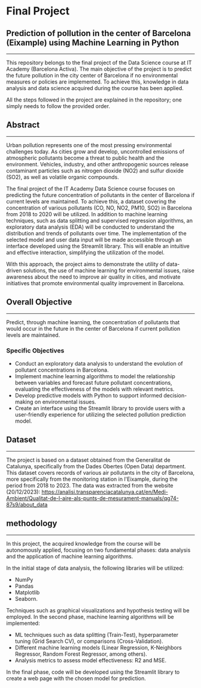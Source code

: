 # Final Project
## Prediction of pollution in the center of Barcelona (Eixample) using Machine Learning in Python
***
This repository belongs to the final project of the Data Science course at IT Academy (Barcelona Activa). The main objective of the project is to predict the future pollution in the city center of Barcelona if no environmental measures or policies are implemented. To achieve this, knowledge in data analysis and data science acquired during the course has been applied.

All the steps followed in the project are explained in the repository; one simply needs to follow the provided order.

## Abstract
***
Urban pollution represents one of the most pressing environmental challenges today. As cities grow and develop, uncontrolled emissions of atmospheric pollutants become a threat to public health and the environment. Vehicles, industry, and other anthropogenic sources release contaminant particles such as nitrogen dioxide (NO2) and sulfur dioxide (SO2), as well as volatile organic compounds.

The final project of the IT Academy Data Science course focuses on predicting the future concentration of pollutants in the center of Barcelona if current levels are maintained. To achieve this, a dataset covering the concentration of various pollutants (CO, NO, NO2, PM10, SO2) in Barcelona from 2018 to 2020 will be utilized. In addition to machine learning techniques, such as data splitting and supervised regression algorithms, an exploratory data analysis (EDA) will be conducted to understand the distribution and trends of pollutants over time. The implementation of the selected model and user data input will be made accessible through an interface developed using the Streamlit library. This will enable an intuitive and effective interaction, simplifying the utilization of the model.

With this approach, the project aims to demonstrate the utility of data-driven solutions, the use of machine learning for environmental issues, raise awareness about the need to improve air quality in cities, and motivate initiatives that promote environmental quality improvement in Barcelona.

## Overall Objective
***
Predict, through machine learning, the concentration of pollutants that would occur in the future in the center of Barcelona if current pollution levels are maintained.
### Specific Objectives
- Conduct an exploratory data analysis to understand the evolution of pollutant concentrations in Barcelona.
- Implement machine learning algorithms to model the relationship between variables and forecast future pollutant concentrations, evaluating the effectiveness of the models with relevant metrics.
- Develop predictive models with Python to support informed decision-making on environmental issues.
- Create an interface using the Streamlit library to provide users with a user-friendly experience for utilizing the selected pollution prediction model.

## Dataset
***
The project is based on a dataset obtained from the Generalitat de Catalunya, specifically from the Dades Obertes (Open Data) department. This dataset covers records of various air pollutants in the city of Barcelona, more specifically from the monitoring station in l'Eixample, during the period from 2018 to 2023. The data was extracted from the website (20/12/2023): https://analisi.transparenciacatalunya.cat/en/Medi-Ambient/Qualitat-de-l-aire-als-punts-de-mesurament-manuals/qg74-87s9/about_data

## methodology
***
In this project, the acquired knowledge from the course will be autonomously applied, focusing on two fundamental phases: data analysis and the application of machine learning algorithms.

In the initial stage of data analysis, the following libraries will be utilized: 

- NumPy
- Pandas
- Matplotlib
- Seaborn.

Techniques such as graphical visualizations and hypothesis testing will be employed. In the second phase, machine learning algorithms will be implemented:

- ML techniques such as data splitting (Train-Test), hyperparameter tuning (Grid Search CV), or comparisons (Cross-Validation).
- Different machine learning models (Linear Regression, K-Neighbors Regressor, Random Forest Regressor, among others).
- Analysis metrics to assess model effectiveness: R2 and MSE.
  
In the final phase, code will be developed using the Streamlit library to create a web page with the chosen model for prediction.

